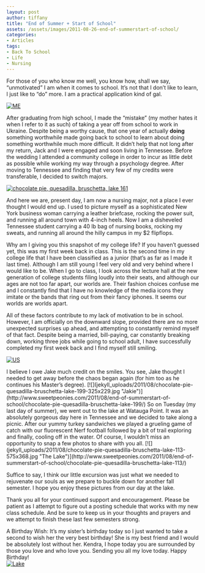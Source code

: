 ```yaml
---
layout: post
author: tiffany
title: "End of Summer + Start of School"
assets: /assets/images/2011-08-26-end-of-summerstart-of-school/
categories: 
- Articles
tags: 
- Back To School
- Life
- Nursing
---
```


For those of you who know me well, you know how, shall we say, “unmotivated” I am when it comes to school. It’s not that I don’t like to learn, I just like to “do” more. I am a practical application kind of gal.

[![](jekyll_uploads/2011/08/chocolate-pie-quesadilla-bruschetta-lake-215-575x381.jpg "ME")](http://www.sweetpeonies.com/2011/08/end-of-summerstart-of-school/chocolate-pie-quesadilla-bruschetta-lake-215/)

After graduating from high school, I made the “mistake” (my mother hates it when I refer to it as such) of taking a year off from school to work in Ukraine. Despite being a worthy cause, that one year of actually **doing** something worthwhile made going back to school to learn about doing something worthwhile much more difficult. It didn’t help that not long after my return, Jack and I were engaged and soon living in Tennessee. Before the wedding I attended a community college in order to incur as little debt as possible while working my way through a psychology degree. After moving to Tennessee and finding that very few of my credits were transferable, I decided to switch majors.

[![](jekyll_uploads/2011/08/chocolate-pie-quesadilla-bruschetta-lake-161-325x489.jpg "chocolate pie, quesadilla, bruschetta, lake 161")](http://www.sweetpeonies.com/2011/08/end-of-summerstart-of-school/chocolate-pie-quesadilla-bruschetta-lake-161/)

And here we are, present day, I am now a nursing major, not a place I ever thought I would end up. I used to picture myself as a sophisticated New York business woman carrying a leather briefcase, rocking the power suit, and running all around town with 4-inch heels. Now I am a disheveled Tennessee student carrying a 40 lb bag of nursing books, rocking my sweats, and running all around the hilly campus in my $2 flipflops.

Why am I giving you this snapshot of my college life? If you haven’t guessed yet, this was my first week back in class. This is the second time in my college life that I have been classified as a junior (that’s as far as I made it last time). Although I am still young I feel very old and very behind where I would like to be. When I go to class, I look across the lecture hall at the new generation of college students filing loudly into their seats, and although our ages are not too far apart, our worlds are. Their fashion choices confuse me and I constantly find that I have no knowledge of the media icons they imitate or the bands that ring out from their fancy iphones. It seems our worlds are worlds apart.

All of these factors contribute to my lack of motivation to be in school. However, I am officially on the downward slope, provided there are no more unexpected surprises up ahead, and attempting to constantly remind myself of that fact. Despite being a married, bill-paying, car constantly breaking down, working three jobs while going to school adult, I have successfully completed my first week back and I find myself still smiling.

[![](jekyll_uploads/2011/08/chocolate-pie-quesadilla-bruschetta-lake-235-325x215.jpg "US")](http://www.sweetpeonies.com/2011/08/end-of-summerstart-of-school/chocolate-pie-quesadilla-bruschetta-lake-235/)

<nbsp>  
I believe I owe Jake much credit on the smiles. You see, Jake thought I needed to get away before the chaos began again (for him too as he continues his Master’s degree). [![](jekyll_uploads/2011/08/chocolate-pie-quesadilla-bruschetta-lake-199-325x229.jpg "Jakie")](http://www.sweetpeonies.com/2011/08/end-of-summerstart-of-school/chocolate-pie-quesadilla-bruschetta-lake-199/) So on Tuesday (my last day of summer), we went out to the lake at Watauga Point. It was an absolutely gorgeous day here in Tennessee and we decided to take along a picnic. After our yummy turkey sandwiches we played a grueling game of catch with our fluorescent Nerf football followed by a bit of trail exploring and finally, cooling off in the water. Of course, I wouldn’t miss an opportunity to snap a few photos to share with you all.</nbsp>

<nbsp>  
[![](jekyll_uploads/2011/08/chocolate-pie-quesadilla-bruschetta-lake-113-575x368.jpg "The Lake")](http://www.sweetpeonies.com/2011/08/end-of-summerstart-of-school/chocolate-pie-quesadilla-bruschetta-lake-113/)</nbsp>

Suffice to say, I think our little excursion was just what we needed to rejuvenate our souls as we prepare to buckle down for another fall semester. I hope you enjoy these pictures from our day at the lake.

Thank you all for your continued support and encouragement. Please be patient as I attempt to figure out a posting schedule that works with my new class schedule. And be sure to keep us in your thoughts and prayers and we attempt to finish these last few semesters strong.

A Birthday Wish: It’s my sister’s birthday today so I just wanted to take a second to wish her the very best birthday! She is my best friend and I would be absolutely lost without her. Kendra, I hope today you are surrounded by those you love and who love you. Sending you all my love today. Happy Birthday!  
[![](jekyll_uploads/2011/08/chocolate-pie-quesadilla-bruschetta-lake-116-575x378.jpg "Lake")](http://www.sweetpeonies.com/2011/08/end-of-summerstart-of-school/chocolate-pie-quesadilla-bruschetta-lake-116/)